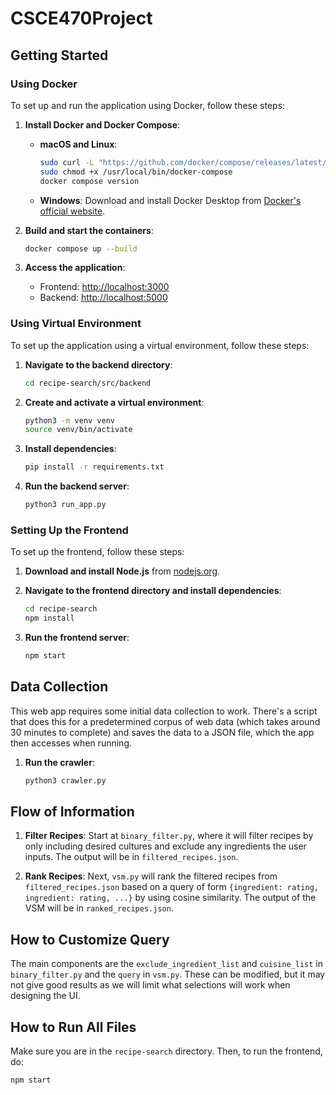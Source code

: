 # CSCE470Project

## Getting Started

### Using Docker

To set up and run the application using Docker, follow these steps:

1. **Install Docker and Docker Compose**:

    - **macOS and Linux**:
        ```bash
        sudo curl -L "https://github.com/docker/compose/releases/latest/download/docker-compose-$(uname -s)-$(uname -m)" -o /usr/local/bin/docker-compose
        sudo chmod +x /usr/local/bin/docker-compose
        docker compose version
        ```

    - **Windows**:
        Download and install Docker Desktop from [Docker's official website](https://www.docker.com/products/docker-desktop).

2. **Build and start the containers**:

    ```bash
    docker compose up --build
    ```

3. **Access the application**:

    - Frontend: [http://localhost:3000](http://localhost:3000)
    - Backend: [http://localhost:5000](http://localhost:5000)

### Using Virtual Environment

To set up the application using a virtual environment, follow these steps:

1. **Navigate to the backend directory**:

    ```bash
    cd recipe-search/src/backend
    ```

2. **Create and activate a virtual environment**:

    ```bash
    python3 -m venv venv
    source venv/bin/activate
    ```

3. **Install dependencies**:

    ```bash
    pip install -r requirements.txt
    ```

4. **Run the backend server**:

    ```bash
    python3 run_app.py
    ```

### Setting Up the Frontend

To set up the frontend, follow these steps:

1. **Download and install Node.js** from [nodejs.org](https://nodejs.org/).

2. **Navigate to the frontend directory and install dependencies**:

    ```bash
    cd recipe-search
    npm install
    ```

3. **Run the frontend server**:

    ```bash
    npm start
    ```

## Data Collection

This web app requires some initial data collection to work. There's a script that does this for a predetermined corpus of web data (which takes around 30 minutes to complete) and saves the data to a JSON file, which the app then accesses when running.

1. **Run the crawler**:

    ```bash
    python3 crawler.py
    ```

## Flow of Information

1. **Filter Recipes**: Start at `binary_filter.py`, where it will filter recipes by only including desired cultures and exclude any ingredients the user inputs. The output will be in `filtered_recipes.json`.

2. **Rank Recipes**: Next, `vsm.py` will rank the filtered recipes from `filtered_recipes.json` based on a query of form `{ingredient: rating, ingredient: rating, ...}` by using cosine similarity. The output of the VSM will be in `ranked_recipes.json`.

## How to Customize Query

The main components are the `exclude_ingredient_list` and `cuisine_list` in `binary_filter.py` and the `query` in `vsm.py`. These can be modified, but it may not give good results as we will limit what selections will work when designing the UI.

## How to Run All Files

Make sure you are in the `recipe-search` directory. Then, to run the frontend, do:

```bash
npm start
